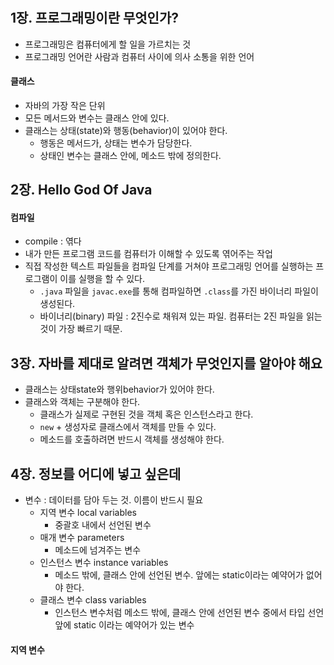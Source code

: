 #
## 1장. 프로그래밍이란 무엇인가?
- 프로그래밍은 컴퓨터에게 할 일을 가르치는 것
- 프로그래밍 언어란 사람과 컴퓨터 사이에 의사 소통을 위한 언어
#### 클래스
- 자바의 가장 작은 단위
- 모든 메서드와 변수는 클래스 안에 있다.
- 클래스는 상태(state)와 행동(behavior)이 있어야 한다.
  - 행동은 메서드가, 상태는 변수가 담당한다.
  - 상태인 변수는 클래스 안에, 메소드 밖에 정의한다.
## 2장. Hello God Of Java
#### 컴파일
- compile : 엮다
- 내가 만든 프로그램 코드를 컴퓨터가 이해할 수 있도록 엮어주는 작업
- 직접 작성한 텍스트 파일들을 컴파일 단계를 거쳐야 프로그래밍 언어를 실행하는 프로그램이 이를 실행을 할 수 있다.
  - `.java` 파일을 `javac.exe`를 통해 컴파일하면 `.class`를 가진 바이너리 파일이 생성된다.
  - 바이너리(binary) 파일 : 2진수로 채워져 있는 파일. 컴퓨터는 2진 파일을 읽는 것이 가장 빠르기 때문.
## 3장. 자바를 제대로 알려면 객체가 무엇인지를 알아야 해요
- 클래스는 상태state와 행위behavior가 있어야 한다.
- 클래스와 객체는 구분해야 한다.
  - 클래스가 실제로 구현된 것을 객체 혹은 인스턴스라고 한다.
  - `new` + 생성자로 클래스에서 객체를 만들 수 있다.
  - 메소드를 호출하려면 반드시 객체를 생성해야 한다.
## 4장. 정보를 어디에 넣고 싶은데
- 변수 : 데이터를 담아 두는 것. 이름이 반드시 필요
  - 지역 변수 local variables
    - 중괄호 내에서 선언된 변수
  - 매개 변수 parameters
    - 메소드에 넘겨주는 변수
  - 인스턴스 변수 instance variables
    - 메소드 밖에, 클래스 안에 선언된 변수. 앞에는 static이라는 예약어가 없어야 한다.
  - 클래스 변수 class variables
    - 인스턴스 변수처럼 메소드 밖에, 클래스 안에 선언된 변수 중에서 타입 선언 앞에 static 이라는 예약어가 있는 변수
#### 지역 변수
